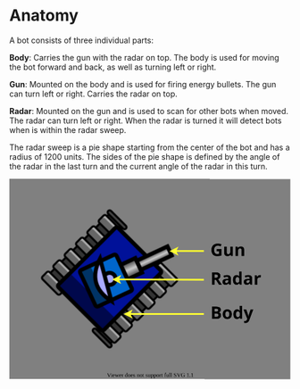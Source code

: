 # Anatomy

A bot consists of three individual parts:

**Body**: Carries the gun with the radar on top. The body is used for moving the bot forward and back, as well as turning left or right.

**Gun**: Mounted on the body and is used for firing energy bullets. The gun can turn left or right. Carries the radar on top.

**Radar**: Mounted on the gun and is used to scan for other bots when moved. The radar can turn left or right. When the radar is turned it will detect bots when is within the radar sweep.

The radar sweep is a pie shape starting from the center of the bot and has a radius of 1200 units. The sides of the pie shape is defined by the angle of the radar in the last turn and the current angle of the radar in this turn.

![Bot anatomy](../images/bot-anatomy.svg)
